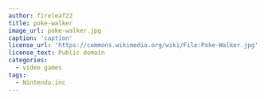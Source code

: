 ```yaml
---
author: fireleaf22
title: poke-walker
image_url: poke-walker.jpg
caption: 'caption'
license_url: 'https://commons.wikimedia.org/wiki/File:Poke-Walker.jpg'
license_text: Public domain
categories:
  - video games
tags:
  - Nintendo.inc
---
```

